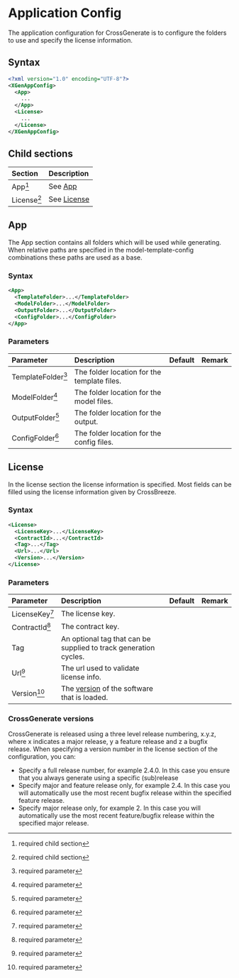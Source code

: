# Application Config

The application configuration for CrossGenerate is to configure the folders to use and specify the license information.

## Syntax

``` xml
<?xml version="1.0" encoding="UTF-8"?>
<XGenAppConfig>
  <App>
    ...
  </App>
  <License>
    ...
  </License>
</XGenAppConfig>
```

## Child sections
| Section                             | Description |
|:---                                 |:--- |
| App[^1]                             | See [App](#app) |
| License[^1]                         | See [License](#license) |


## App
The App section contains all folders which will be used while generating. When relative paths are specified in the model-template-config combinations these paths are used as a base.

### Syntax
``` xml
<App>
  <TemplateFolder>...</TemplateFolder>
  <ModelFolder>...</ModelFolder>
  <OutputFolder>...</OutputFolder>
  <ConfigFolder>...</ConfigFolder>
</App>
```

### Parameters
| Parameter                           | Description | Default | Remark |
|:---                                 |:--- |:--- |:--- |
| TemplateFolder[^2]                  | The folder location for the template files. | | |
| ModelFolder[^2]                     | The folder location for the model files. | | |
| OutputFolder[^2]                    | The folder location for the output. | | |
| ConfigFolder[^2]                    | The folder location for the config files. | | |


## License
In the license section the license information is specified. Most fields can be filled using the license information given by CrossBreeze. 

### Syntax
``` xml
<License>
  <LicenseKey>...</LicenseKey>
  <ContractId>...</ContractId>
  <Tag>...</Tag>
  <Url>...</Url>
  <Version>...</Version>
</License>
```

### Parameters
| Parameter                           | Description | Default | Remark |
|:---                                 |:--- |:--- |:--- |
| LicenseKey[^2]                      | The license key. | | |
| ContractId[^2]                      | The contract key. | | |
| Tag                                 | An optional tag that can be supplied to track generation cycles. | | |
| Url[^2]                             | The url used to validate license info. | | |
| Version[^2] | The [version](#crossgenerate-versions) of the software that is loaded. | | |

### CrossGenerate versions
CrossGenerate is released using a three level release numbering, x.y.z, where x indicates a major release, y a feature release and z a bugfix release. When specifying a version number in the license section of the configuration, you can:

- Specify a full release number, for example 2.4.0. In this case you ensure that you always generate using a specific (sub)release
- Specify major and feature release only, for example 2.4. In this case you will automatically use the most recent bugfix release within the specified feature release.
- Specify major release only, for example 2. In this case you will automatically use the most recent feature/bugfix release within the specified major release.


[comment]: Footnotes
[^1]: required child section
[^2]: required parameter